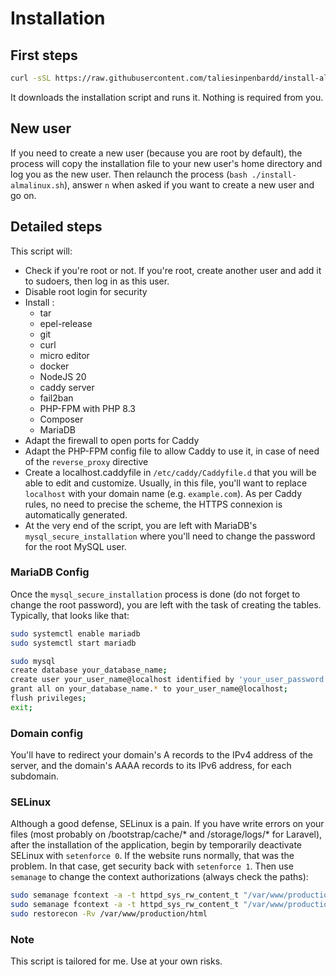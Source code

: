 # Installation

## First steps

```bash
curl -sSL https://raw.githubusercontent.com/taliesinpenbardd/install-almalinux/main/install-almalinux.sh | bash
```

It downloads the installation script and runs it. Nothing is required from you.

## New user

If you need to create a new user (because you are root by default), the process will copy the installation file to your new user's home directory and log you as the new user. Then relaunch the process (`bash ./install-almalinux.sh`), answer `n` when asked if you want to create a new user and go on.

## Detailed steps

This script will:

- Check if you're root or not. If you're root, create another user and add it to sudoers, then log in as this user.
- Disable root login for security
- Install :
  - tar
  - epel-release
  - git
  - curl
  - micro editor
  - docker
  - NodeJS 20
  - caddy server
  - fail2ban
  - PHP-FPM with PHP 8.3
  - Composer
  - MariaDB
- Adapt the firewall to open ports for Caddy
- Adapt the PHP-FPM config file to allow Caddy to use it, in case of need of the `reverse_proxy` directive
- Create a localhost.caddyfile in `/etc/caddy/Caddyfile.d` that you will be able to edit and customize. Usually, in this file, you'll want to replace `localhost` with your domain name (e.g. `example.com`). As per Caddy rules, no need to precise the scheme, the HTTPS connexion is automatically generated.
- At the very end of the script, you are left with MariaDB's `mysql_secure_installation` where you'll need to change the password for the root MySQL user.

### MariaDB Config

Once the `mysql_secure_installation` process is done (do not forget to change the root password), you are left with the task of creating the tables. Typically, that looks like that:

```bash
sudo systemctl enable mariadb
sudo systemctl start mariadb

sudo mysql
create database your_database_name;
create user your_user_name@localhost identified by 'your_user_password';
grant all on your_database_name.* to your_user_name@localhost;
flush privileges;
exit;
```

### Domain config

You'll have to redirect your domain's A records to the IPv4 address of the server, and the domain's AAAA records to its IPv6 address, for each subdomain.

### SELinux

Although a good defense, SELinux is a pain. If you have write errors on your files (most probably on /bootstrap/cache/\* and /storage/logs/\* for Laravel), after the installation of the application, begin by temporarily deactivate SELinux with `setenforce 0`. If the website runs normally, that was the problem. In that case, get security back with `setenforce 1`. Then use `semanage` to change the context authorizations (always check the paths):

```bash
sudo semanage fcontext -a -t httpd_sys_rw_content_t "/var/www/production/html/storage(/.*)?" && \
sudo semanage fcontext -a -t httpd_sys_rw_content_t "/var/www/production/html/bootstrap/cache(/.*)?" && \
sudo restorecon -Rv /var/www/production/html
```

### Note

This script is tailored for me. Use at your own risks.
